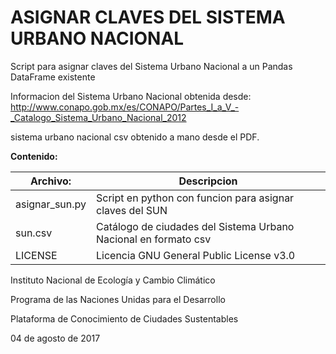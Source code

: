 # ASIGNAR CLAVES DEL SISTEMA URBANO NACIONAL
Script para asignar claves del Sistema Urbano Nacional a un Pandas DataFrame existente 

Informacion del Sistema Urbano Nacional obtenida desde: http://www.conapo.gob.mx/es/CONAPO/Partes_I_a_V_-_Catalogo_Sistema_Urbano_Nacional_2012

sistema urbano nacional csv obtenido a mano desde el PDF.

**Contenido:**

|Archivo:|Descripcion|
|---|---|
|asignar_sun.py|Script en python con funcion para asignar claves del SUN|
|sun.csv|Catálogo de ciudades del Sistema Urbano Nacional en formato csv|
|LICENSE|Licencia GNU General Public License v3.0|

Instituto Nacional de Ecología y Cambio Climático

Programa de las Naciones Unidas para el Desarrollo

Plataforma de Conocimiento de Ciudades Sustentables

04 de agosto de 2017

